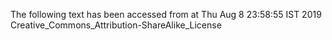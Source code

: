 The following text has been accessed from at Thu Aug 8 23:58:55 IST 2019
Creative_Commons_Attribution-ShareAlike_License
